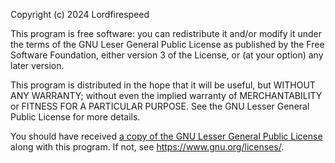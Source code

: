 Copyright (c) 2024 Lordfirespeed

This program is free software: you can redistribute it and/or modify
it under the terms of the GNU Leser General Public License as
published by the Free Software Foundation, either version 3 of the
License, or (at your option) any later version.

This program is distributed in the hope that it will be useful,
but WITHOUT ANY WARRANTY; without even the implied warranty of
MERCHANTABILITY or FITNESS FOR A PARTICULAR PURPOSE.
See the GNU Lesser General Public License for more details.

You should have received [a copy of the GNU Lesser General Public License][]
along with this program.  If not, see <https://www.gnu.org/licenses/>.

[a copy of the GNU Lesser General Public License]: licenses/lgpl-3.0.txt
